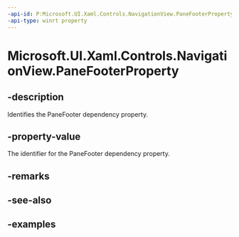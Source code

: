 ```yaml
---
-api-id: P:Microsoft.UI.Xaml.Controls.NavigationView.PaneFooterProperty
-api-type: winrt property
---
```

<!-- Property syntax.
public DependencyProperty PaneFooterProperty { get; }
-->

# Microsoft.UI.Xaml.Controls.NavigationView.PaneFooterProperty


## -description

Identifies the PaneFooter dependency property.


## -property-value

The identifier for the PaneFooter dependency property.


## -remarks


## -see-also


## -examples


